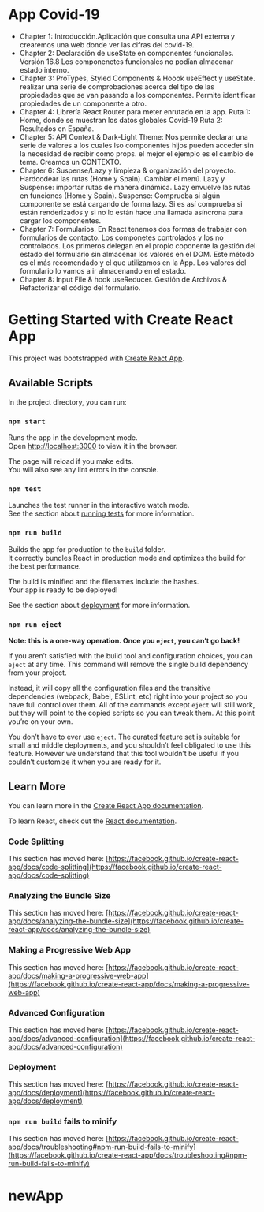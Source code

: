 # App Covid-19

- Chapter 1: Introducción.Aplicación que consulta una API externa y crearemos una web donde ver las cifras del covid-19.
- Chapter 2: Declaración de useState en componentes funcionales. Versión 16.8 Los componenetes funcionales no podían almacenar estado interno. 
- Chapter 3: ProTypes, Styled Components & Hoook useEffect y useState.
realizar una serie de comprobaciones acerca del tipo de las propiedades que se van pasando a los componentes. Permite identificar propiedades de un componente a otro.
- Chapter 4: Librería React Router para meter enrutado en la app.
    Ruta 1: Home, donde se muestran los datos globales Covid-19
    Ruta 2: Resultados en España.
- Chapter 5: API Context & Dark-Light Theme: Nos permite declarar una serie de valores a los cuales lso componentes hijos pueden acceder sin la necesidad de recibir como props. el mejor el ejemplo es el cambio de tema.
    Creamos un CONTEXTO.
- Chapter 6: Suspense/Lazy y limpieza & organización del proyecto. Hardcodear las rutas (Home y Spain).
    Cambiar el menú.
    Lazy y Suspense: importar rutas de manera dinámica.
    Lazy envuelve las rutas en funciones (Home y Spain).
    Suspense: Comprueba si algún componente se está cargando de forma lazy. Si es así comprueba si están renderizados y si no lo están hace una llamada asíncrona para cargar los componentes.
- Chapter 7: Formularios.
    En React tenemos dos formas de trabajar con formularios de contacto. Los componetes controlados y los no controlados. Los primeros delegan en el propio coponente la gestión del estado del formulario sin almacenar los valores en el DOM. Este método es el más recomendado y el que utilizamos en la App.
    Los valores del formulario lo vamos a ir almacenando en el estado.
- Chapter 8: Input File & hook useReducer.
    Gestión de Archivos & Refactorizar el código del formulario.



# Getting Started with Create React App

This project was bootstrapped with [Create React App](https://github.com/facebook/create-react-app).

## Available Scripts

In the project directory, you can run:

### `npm start`

Runs the app in the development mode.\
Open [http://localhost:3000](http://localhost:3000) to view it in the browser.

The page will reload if you make edits.\
You will also see any lint errors in the console.

### `npm test`

Launches the test runner in the interactive watch mode.\
See the section about [running tests](https://facebook.github.io/create-react-app/docs/running-tests) for more information.

### `npm run build`

Builds the app for production to the `build` folder.\
It correctly bundles React in production mode and optimizes the build for the best performance.

The build is minified and the filenames include the hashes.\
Your app is ready to be deployed!

See the section about [deployment](https://facebook.github.io/create-react-app/docs/deployment) for more information.

### `npm run eject`

**Note: this is a one-way operation. Once you `eject`, you can’t go back!**

If you aren’t satisfied with the build tool and configuration choices, you can `eject` at any time. This command will remove the single build dependency from your project.

Instead, it will copy all the configuration files and the transitive dependencies (webpack, Babel, ESLint, etc) right into your project so you have full control over them. All of the commands except `eject` will still work, but they will point to the copied scripts so you can tweak them. At this point you’re on your own.

You don’t have to ever use `eject`. The curated feature set is suitable for small and middle deployments, and you shouldn’t feel obligated to use this feature. However we understand that this tool wouldn’t be useful if you couldn’t customize it when you are ready for it.

## Learn More

You can learn more in the [Create React App documentation](https://facebook.github.io/create-react-app/docs/getting-started).

To learn React, check out the [React documentation](https://reactjs.org/).

### Code Splitting

This section has moved here: [https://facebook.github.io/create-react-app/docs/code-splitting](https://facebook.github.io/create-react-app/docs/code-splitting)

### Analyzing the Bundle Size

This section has moved here: [https://facebook.github.io/create-react-app/docs/analyzing-the-bundle-size](https://facebook.github.io/create-react-app/docs/analyzing-the-bundle-size)

### Making a Progressive Web App

This section has moved here: [https://facebook.github.io/create-react-app/docs/making-a-progressive-web-app](https://facebook.github.io/create-react-app/docs/making-a-progressive-web-app)

### Advanced Configuration

This section has moved here: [https://facebook.github.io/create-react-app/docs/advanced-configuration](https://facebook.github.io/create-react-app/docs/advanced-configuration)

### Deployment

This section has moved here: [https://facebook.github.io/create-react-app/docs/deployment](https://facebook.github.io/create-react-app/docs/deployment)

### `npm run build` fails to minify

This section has moved here: [https://facebook.github.io/create-react-app/docs/troubleshooting#npm-run-build-fails-to-minify](https://facebook.github.io/create-react-app/docs/troubleshooting#npm-run-build-fails-to-minify)
# newApp

